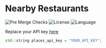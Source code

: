 # Nearby Restaurants

![Pre Merge Checks](https://github.com/necatisozer/NearbyRestaurants/workflows/Pre%20Merge%20Checks/badge.svg)  ![License](https://img.shields.io/github/license/necatisozer/NearbyRestaurants.svg) ![Language](https://img.shields.io/github/languages/top/necatisozer/NearbyRestaurants?color=blue&logo=kotlin)

Replace your API key [here](https://github.com/necatisozer/NearbyRestaurants/blob/master/native-lib/src/main/cpp/api-keys.cpp)

```cpp
std::string places_api_key = "YOUR_API_KEY";
```

